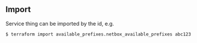 ## Import

Service thing can be imported by the id, e.g.
```hcl
$ terraform import available_prefixes.netbox_available_prefixes abc123
```